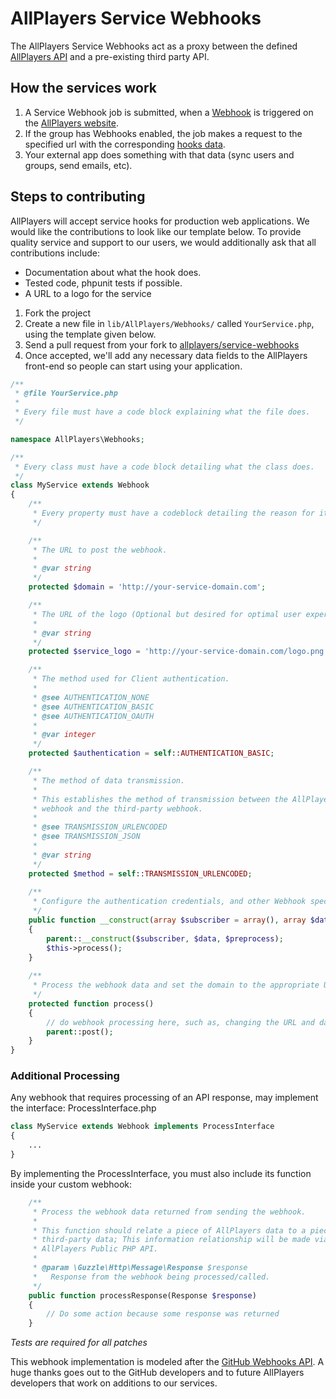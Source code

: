 # AllPlayers Service Webhooks
The AllPlayers Service Webhooks act as a proxy between the defined [AllPlayers API](http://develop.allplayers.com/) and a pre-existing third party API.

## How the services work
1. A Service Webhook job is submitted, when a [Webhook](http://develop.allplayers.com/webhooks.html) is triggered on the [AllPlayers website](https://www.allplayers.com/).
2. If the group has Webhooks enabled, the job makes a request to the specified url with the corresponding [hooks data](#).
3. Your external app does something with that data (sync users and groups, send emails, etc).

## Steps to contributing
AllPlayers will accept service hooks for production web applications. We would like the contributions to look like our template below. To provide quality service and support to our users, we would additionally ask that all contributions include:
   - Documentation about what the hook does.
   - Tested code, phpunit tests if possible.
   - A URL to a logo for the service

1. Fork the project
2. Create a new file in `lib/AllPlayers/Webhooks/` called `YourService.php`, using the template given below.
3. Send a pull request from your fork to [allplayers/service-webhooks](https://github.com/AllPlayers/service-webhooks)
4. Once accepted, we'll add any necessary data fields to the AllPlayers front-end so people can start using your application.

```php
/**
 * @file YourService.php
 *
 * Every file must have a code block explaining what the file does.
 */

namespace AllPlayers\Webhooks;

/**
 * Every class must have a code block detailing what the class does.
 */
class MyService extends Webhook
{
    /**
     * Every property must have a codeblock detailing the reason for it.
     */ 

    /**
     * The URL to post the webhook.
     *
     * @var string
     */
    protected $domain = 'http://your-service-domain.com';

    /**
     * The URL of the logo (Optional but desired for optimal user experience).
     *
     * @var string
     */
    protected $service_logo = 'http://your-service-domain.com/logo.png';

    /**
     * The method used for Client authentication.
     *
     * @see AUTHENTICATION_NONE
     * @see AUTHENTICATION_BASIC
     * @see AUTHENTICATION_OAUTH
     *
     * @var integer
     */
    protected $authentication = self::AUTHENTICATION_BASIC;

    /**
     * The method of data transmission.
     *
     * This establishes the method of transmission between the AllPlayers
     * webhook and the third-party webhook.
     *
     * @see TRANSMISSION_URLENCODED
     * @see TRANSMISSION_JSON
     *
     * @var string
     */
    protected $method = self::TRANSMISSION_URLENCODED;
	
    /**
     * Configure the authentication credentials, and other Webhook specifics here.
     */
    public function __construct(array $subscriber = array(), array $data = array(), array $preprocess = array())
    {
        parent::__construct($subscriber, $data, $preprocess);
        $this->process();
    }
	
    /**
     * Process the webhook data and set the domain to the appropriate URL
     */
    protected function process()
    {
        // do webhook processing here, such as, changing the URL and data being sent.
        parent::post();
    }
}
```

### Additional Processing
Any webhook that requires processing of an API response, may implement the interface: ProcessInterface.php

```php
class MyService extends Webhook implements ProcessInterface
{
    ...
}
```

By implementing the ProcessInterface, you must also include its function inside your custom webhook:

```php
    /**
     * Process the webhook data returned from sending the webhook.
     *
     * This function should relate a piece of AllPlayers data to a piece of
     * third-party data; This information relationship will be made via the
     * AllPlayers Public PHP API.
     *
     * @param \Guzzle\Http\Message\Response $response
     *   Response from the webhook being processed/called.
     */
    public function processResponse(Response $response)
    {
        // Do some action because some response was returned
    }
```

*Tests are required for all patches*

This webhook implementation is modeled after the [GitHub Webhooks API](http://developer.github.com/webhooks/). A huge thanks goes out to the GitHub developers and to future AllPlayers developers that work on additions to our services.
